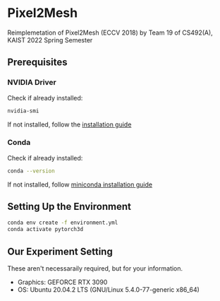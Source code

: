 # Pixel2Mesh
Reimplemetation of Pixel2Mesh (ECCV 2018) by Team 19 of CS492(A), KAIST 2022 Spring Semester

## Prerequisites

### NVIDIA Driver

Check if already installed:
```sh
nvidia-smi
```

If not installed, follow the [installation guide](https://docs.nvidia.com/cuda/cuda-installation-guide-linux/index.html#driver-installation)

### Conda

Check if already installed:
```sh
conda --version
```

If not installed, follow [miniconda installation guide](https://conda.io/projects/conda/en/latest/user-guide/install/index.html)

## Setting Up the Environment

```sh
conda env create -f environment.yml
conda activate pytorch3d
```

## Our Experiment Setting

These aren't necessaraily required, but for your information.

* Graphics: GEFORCE RTX 3090
* OS: Ubuntu 20.04.2 LTS (GNU/Linux 5.4.0-77-generic x86_64)
